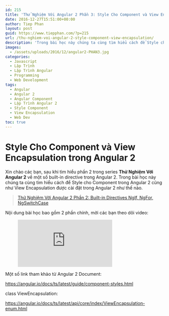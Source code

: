 ```yaml
---
id: 215
title: 'Thử Nghiệm Với Angular 2 Phần 3: Style Cho Component và View Encapsulation'
date: 2016-12-27T15:51:00+00:00
author: Tiep Phan
layout: post
guid: https://www.tiepphan.com/?p=215
url: /thu-nghiem-voi-angular-2-style-component-view-encapsulation/
description: 'Trong bài học này chúng ta cùng tìm hiểu cách để Style cho Component trong Angular 2 cũng như View Encapsulation được cài đặt trong Angular 2 như thế nào.'
images:
  - /assets/uploads/2016/12/angular2-PHAN3.jpg
categories:
  - Javascript
  - Lập Trình
  - Lập Trình Angular
  - Programming
  - Web Development
tags:
  - Angular
  - Angular 2
  - Angular Component
  - Lập Trình Angular 2
  - Style Component
  - View Encapsulation
  - Web Dev
toc: true
---
```


# Style Cho Component và View Encapsulation trong Angular 2

Xin chào các bạn, sau khi tìm hiểu phần 2 trong series **Thử Nghiệm Với Angular 2** về một số built-in directive trong Angular 2. Trong bài học này chúng ta cùng tìm hiểu cách để Style cho Component trong Angular 2 cũng như View Encapsulation được cài đặt trong Angular 2 như thế nào.

<blockquote>
  <p>
    <a href="/thu-nghiem-voi-angular-2-built-in-directives-ngif-ngfor-ngswitchcase/">Thử Nghiệm Với Angular 2 Phần 2: Built-in Directives NgIf, NgFor, NgSwitchCase</a>
  </p>
</blockquote>

Nội dung bài học bao gồm 2 phần chính, mời các bạn theo dõi video:

<figure class="video_container">
  <iframe src="https://www.youtube.com/embed/3ln6wGnrpWI" frameborder="0" allowfullscreen="true"> </iframe>
</figure>

Một số link tham khảo từ Angular 2 Document:

<a href="https://angular.io/docs/ts/latest/guide/component-styles.html" target="_blank">https://angular.io/docs/ts/latest/guide/component-styles.html</a>

class ViewEncapsulation:

<a href="https://angular.io/docs/ts/latest/api/core/index/ViewEncapsulation-enum.html" target="_blank">https://angular.io/docs/ts/latest/api/core/index/ViewEncapsulation-enum.html</a>